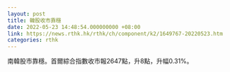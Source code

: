 ```yaml
---
layout: post
title: 韓股收市靠穩
date: 2022-05-23 14:48:54.000000000 +08:00
link: https://news.rthk.hk/rthk/ch/component/k2/1649767-20220523.htm
categories: rthk
---
```


南韓股市靠穩。首爾綜合指數收市報2647點，升8點，升幅0.31%。
